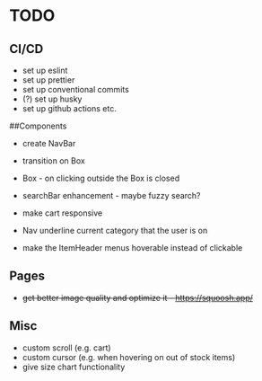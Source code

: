 # TODO

## CI/CD

- set up eslint
- set up prettier
- set up conventional commits
- (?) set up husky
- set up github actions etc.

##Components

- create NavBar
- transition on Box
- Box - on clicking outside the Box is closed

- searchBar enhancement - maybe fuzzy search?
- make cart responsive
- Nav underline current category that the user is on
- make the ItemHeader menus hoverable instead of clickable

## Pages

- ~~get better image quality and optimize it - https://squoosh.app/~~

## Misc

- custom scroll (e.g. cart)
- custom cursor (e.g. when hovering on out of stock items)
- give size chart functionality
